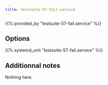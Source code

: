 ```yaml
---
title: testsuite-57-fail.service
---
```


{{% provided_by "testsuite-57-fail.service" %}}

## Options

{{% systemd_unit "testsuite-57-fail.service" %}}

## Additionnal notes

Nothing here.